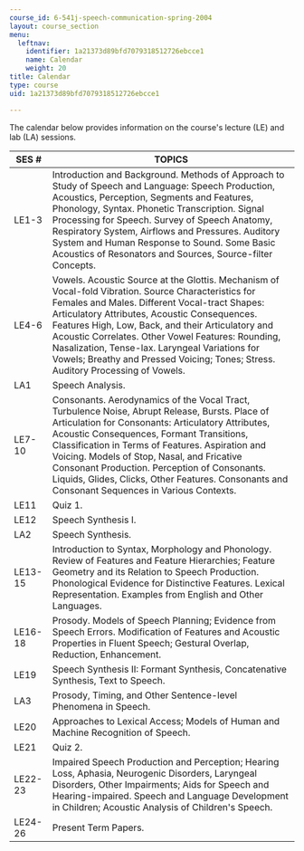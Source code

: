 ```yaml
---
course_id: 6-541j-speech-communication-spring-2004
layout: course_section
menu:
  leftnav:
    identifier: 1a21373d89bfd7079318512726ebcce1
    name: Calendar
    weight: 20
title: Calendar
type: course
uid: 1a21373d89bfd7079318512726ebcce1

---
```


The calendar below provides information on the course's lecture (LE) and lab (LA) sessions.

| SES # | TOPICS |
| --- | --- |
| LE1-3 | Introduction and Background. Methods of Approach to Study of Speech and Language: Speech Production, Acoustics, Perception, Segments and Features, Phonology, Syntax. Phonetic Transcription. Signal Processing for Speech. Survey of Speech Anatomy, Respiratory System, Airflows and Pressures. Auditory System and Human Response to Sound. Some Basic Acoustics of Resonators and Sources, Source-filter Concepts. |
| LE4-6 | Vowels. Acoustic Source at the Glottis. Mechanism of Vocal-fold Vibration. Source Characteristics for Females and Males. Different Vocal-tract Shapes: Articulatory Attributes, Acoustic Consequences. Features High, Low, Back, and their Articulatory and Acoustic Correlates. Other Vowel Features: Rounding, Nasalization, Tense-lax. Laryngeal Variations for Vowels; Breathy and Pressed Voicing; Tones; Stress. Auditory Processing of Vowels. |
| LA1 | Speech Analysis. |
| LE7-10 | Consonants. Aerodynamics of the Vocal Tract, Turbulence Noise, Abrupt Release, Bursts. Place of Articulation for Consonants: Articulatory Attributes, Acoustic Consequences, Formant Transitions, Classification in Terms of Features. Aspiration and Voicing. Models of Stop, Nasal, and Fricative Consonant Production. Perception of Consonants. Liquids, Glides, Clicks, Other Features. Consonants and Consonant Sequences in Various Contexts. |
| LE11 | Quiz 1. |
| LE12 | Speech Synthesis I. |
| LA2 | Speech Synthesis. |
| LE13-15 | Introduction to Syntax, Morphology and Phonology. Review of Features and Feature Hierarchies; Feature Geometry and its Relation to Speech Production. Phonological Evidence for Distinctive Features. Lexical Representation. Examples from English and Other Languages. |
| LE16-18 | Prosody. Models of Speech Planning; Evidence from Speech Errors. Modification of Features and Acoustic Properties in Fluent Speech; Gestural Overlap, Reduction, Enhancement. |
| LE19 | Speech Synthesis II: Formant Synthesis, Concatenative Synthesis, Text to Speech. |
| LA3 | Prosody, Timing, and Other Sentence-level Phenomena in Speech. |
| LE20 | Approaches to Lexical Access; Models of Human and Machine Recognition of Speech. |
| LE21 | Quiz 2. |
| LE22-23 | Impaired Speech Production and Perception; Hearing Loss, Aphasia, Neurogenic Disorders, Laryngeal Disorders, Other Impairments; Aids for Speech and Hearing-impaired. Speech and Language Development in Children; Acoustic Analysis of Children's Speech. |
| LE24-26 | Present Term Papers.